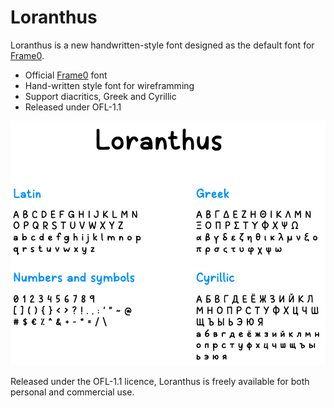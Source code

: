 # Loranthus

Loranthus is a new handwritten-style font designed as the default font for [Frame0](https://frame0.app).

- Official [Frame0](https://frame0.app) font
- Hand-written style font for wireframming
- Support diacritics, Greek and Cyrillic
- Released under OFL-1.1

![Image description](https://github.com/mklaabs/loranthus-font/raw/main/loranthus.png)

Released under the OFL-1.1 licence, Loranthus is freely available for both personal and commercial use.
